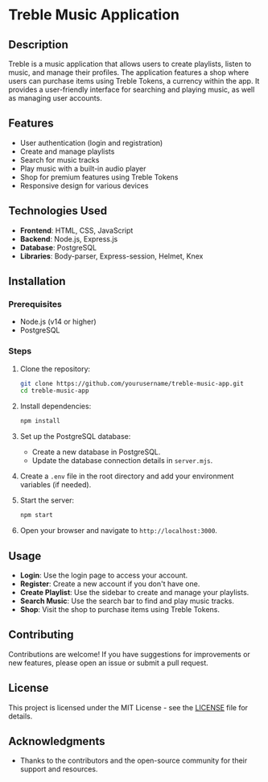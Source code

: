 # Treble Music Application

## Description
Treble is a music application that allows users to create playlists, listen to music, and manage their profiles. The application features a shop where users can purchase items using Treble Tokens, a currency within the app. It provides a user-friendly interface for searching and playing music, as well as managing user accounts.

## Features
- User authentication (login and registration)
- Create and manage playlists
- Search for music tracks
- Play music with a built-in audio player
- Shop for premium features using Treble Tokens
- Responsive design for various devices

## Technologies Used
- **Frontend**: HTML, CSS, JavaScript
- **Backend**: Node.js, Express.js
- **Database**: PostgreSQL
- **Libraries**: Body-parser, Express-session, Helmet, Knex

## Installation

### Prerequisites
- Node.js (v14 or higher)
- PostgreSQL

### Steps
1. Clone the repository:
   ```bash
   git clone https://github.com/yourusername/treble-music-app.git
   cd treble-music-app
   ```

2. Install dependencies:
   ```bash
   npm install
   ```

3. Set up the PostgreSQL database:
   - Create a new database in PostgreSQL.
   - Update the database connection details in `server.mjs`.

4. Create a `.env` file in the root directory and add your environment variables (if needed).

5. Start the server:
   ```bash
   npm start
   ```

6. Open your browser and navigate to `http://localhost:3000`.

## Usage
- **Login**: Use the login page to access your account.
- **Register**: Create a new account if you don't have one.
- **Create Playlist**: Use the sidebar to create and manage your playlists.
- **Search Music**: Use the search bar to find and play music tracks.
- **Shop**: Visit the shop to purchase items using Treble Tokens.

## Contributing
Contributions are welcome! If you have suggestions for improvements or new features, please open an issue or submit a pull request.

## License
This project is licensed under the MIT License - see the [LICENSE](LICENSE) file for details.

## Acknowledgments
- Thanks to the contributors and the open-source community for their support and resources.